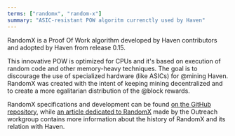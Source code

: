 ```yaml
---
terms: ["randomx", "random-x"]
summary: "ASIC-resistant POW algoritm currenctly used by Haven"
---
```


RandomX is a Proof Of Work algorithm developed by Haven contributors and adopted by Haven from release 0.15.

This innovative POW is optimized for CPUs and it's based on execution of random code and other memory-heavy techniques. The goal is to discourage the use of specialized hardware (like ASICs) for @mining Haven. RandomX was created with the intent of keeping mining decentralized and to create a more egalitarian distribution of the @block rewards.

RandomX specifications and development can be found [on the GitHub repository](https://github.com/tevador/RandomX), while [an article dedicated to RandomX](https://www.havenoutreach.org/stories/RandomX.html) made by the Outreach workgroup contains more information about the history of RandomX and its relation with Haven.
